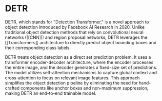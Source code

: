 # DETR

DETR, which stands for "Detection Transformer," is a novel approach to object detection introduced by Facebook AI Research in 2020. Unlike traditional object detection methods that rely on convolutional neural networks ([[CNN]]) and region proposal networks, DETR leverages the [[Transformers]] architecture to directly predict object bounding boxes and their corresponding class labels.

DETR treats object detection as a direct set prediction problem. It uses a transformer encoder-decoder architecture, where the encoder processes the entire image, and the decoder generates a fixed-size set of predictions. The model utilizes self-attention mechanisms to capture global context and cross-attention to focus on relevant image features. This approach simplifies the object detection pipeline by eliminating the need for hand-crafted components like anchor boxes and non-maximum suppression, making DETR an end-to-end trainable model.